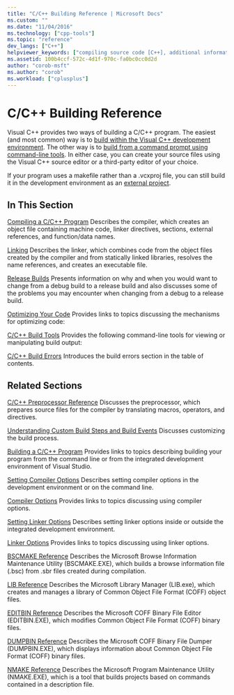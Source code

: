 ```yaml
---
title: "C/C++ Building Reference | Microsoft Docs"
ms.custom: ""
ms.date: "11/04/2016"
ms.technology: ["cpp-tools"]
ms.topic: "reference"
dev_langs: ["C++"]
helpviewer_keywords: ["compiling source code [C++], additional information", "cl.exe compiler [C++], building programs", "linker [C++], building reference", "builds [C++], additional information"]
ms.assetid: 100b4ccf-572c-4d1f-970c-fa0bc0cc0d2d
author: "corob-msft"
ms.author: "corob"
ms.workload: ["cplusplus"]
---
```

# C/C++ Building Reference

Visual C++ provides two ways of building a C/C++ program. The easiest (and most common) way is to [build within the Visual C++ development environment](../../ide/building-cpp-projects-in-visual-studio.md). The other way is to [build from a command prompt using command-line tools](../../build/building-on-the-command-line.md). In either case, you can create your source files using the Visual C++ source editor or a third-party editor of your choice.

If your program uses a makefile rather than a .vcxproj file, you can still build it in the development environment as an [external project](../../ide/building-external-projects.md).

## In This Section

[Compiling a C/C++ Program](../../build/reference/compiling-a-c-cpp-program.md)
Describes the compiler, which creates an object file containing machine code, linker directives, sections, external references, and function/data names.

[Linking](../../build/reference/linking.md)
Describes the linker, which combines code from the object files created by the compiler and from statically linked libraries, resolves the name references, and creates an executable file.

[Release Builds](../../build/reference/release-builds.md)
Presents information on why and when you would want to change from a debug build to a release build and also discusses some of the problems you may encounter when changing from a debug to a release build.

[Optimizing Your Code](../../build/reference/optimizing-your-code.md)
Provides links to topics discussing the mechanisms for optimizing code:

[C/C++ Build Tools](../../build/reference/c-cpp-build-tools.md)
Provides the following command-line tools for viewing or manipulating build output:

[C/C++ Build Errors](../../error-messages/compiler-errors-1/c-cpp-build-errors.md)
Introduces the build errors section in the table of contents.

## Related Sections

[C/C++ Preprocessor Reference](../../preprocessor/c-cpp-preprocessor-reference.md)
Discusses the preprocessor, which prepares source files for the compiler by translating macros, operators, and directives.

[Understanding Custom Build Steps and Build Events](../../ide/understanding-custom-build-steps-and-build-events.md)
Discusses customizing the build process.

[Building a C/C++ Program](../../build/building-c-cpp-programs.md)
Provides links to topics describing building your program from the command line or from the integrated development environment of Visual Studio.

[Setting Compiler Options](../../build/reference/setting-compiler-options.md)
Describes setting compiler options in the development environment or on the command line.

[Compiler Options](../../build/reference/compiler-options.md)
Provides links to topics discussing using compiler options.

[Setting Linker Options](../../build/reference/setting-linker-options.md)
Describes setting linker options inside or outside the integrated development environment.

[Linker Options](../../build/reference/linker-options.md)
Provides links to topics discussing using linker options.

[BSCMAKE Reference](../../build/reference/bscmake-reference.md)
Describes the Microsoft Browse Information Maintenance Utility (BSCMAKE.EXE), which builds a browse information file (.bsc) from .sbr files created during compilation.

[LIB Reference](../../build/reference/lib-reference.md)
Describes the Microsoft Library Manager (LIB.exe), which creates and manages a library of Common Object File Format (COFF) object files.

[EDITBIN Reference](../../build/reference/editbin-reference.md)
Describes the Microsoft COFF Binary File Editor (EDITBIN.EXE), which modifies Common Object File Format (COFF) binary files.

[DUMPBIN Reference](../../build/reference/dumpbin-reference.md)
Describes the Microsoft COFF Binary File Dumper (DUMPBIN.EXE), which displays information about Common Object File Format (COFF) binary files.

[NMAKE Reference](../../build/nmake-reference.md)
Describes the Microsoft Program Maintenance Utility (NMAKE.EXE), which is a tool that builds projects based on commands contained in a description file.